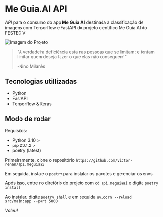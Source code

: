 # Me Guia.AI API
_API_ para o consumo do app **Me Guia.AI** destinada a classificação de imagens com Tensorflow e FastAPI do projeto científico Me Guia.AI do FESTEC V

![Imagem do Projeto](https://i.imgur.com/7k04DAP.png)


> "A verdadeira deficiência esta nas pessoas que se limitam; e tentam limitar quem deseja fazer o que elas não conseguem!"
>
> -Nino Milanês


## Tecnologias utillizadas
- Python
- FastAPI
- Tensorflow & Keras

## Modo de rodar
Requisitos:
- Python 3.10 >
- pip 23.1.2 >
- poetry (latest)

Primeiramente, clone o repositório `https://github.com/victor-renan/api.meguiaai`

Em seguida, instale o `poetry` para instalar os pacotes e gerenciar os envs

Após isso, entre no diretório do projeto com `cd api.meguiaai` e digite `poetry install`

Ao instalar, digite `poetry shell` e em seguida `uvicorn --reload src/main:app --port 5000`


*Valeu!*
